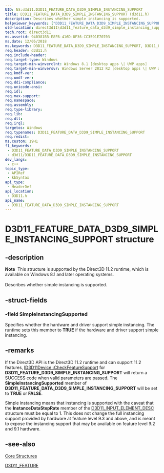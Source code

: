 ```yaml
---
UID: NS:d3d11.D3D11_FEATURE_DATA_D3D9_SIMPLE_INSTANCING_SUPPORT
title: D3D11_FEATURE_DATA_D3D9_SIMPLE_INSTANCING_SUPPORT (d3d11.h)
description: Describes whether simple instancing is supported.
helpviewer_keywords: ["D3D11_FEATURE_DATA_D3D9_SIMPLE_INSTANCING_SUPPORT","D3D11_FEATURE_DATA_D3D9_SIMPLE_INSTANCING_SUPPORT structure [Direct3D 11]","d3d11/D3D11_FEATURE_DATA_D3D9_SIMPLE_INSTANCING_SUPPORT","direct3d11.d3d11_feature_data_d3d9_simple_instancing_support"]
old-location: direct3d11\d3d11_feature_data_d3d9_simple_instancing_support.htm
tech.root: direct3d11
ms.assetid: 940381BB-E8F6-416D-8F36-CC3591E70703
ms.date: 12/05/2018
ms.keywords: D3D11_FEATURE_DATA_D3D9_SIMPLE_INSTANCING_SUPPORT, D3D11_FEATURE_DATA_D3D9_SIMPLE_INSTANCING_SUPPORT structure [Direct3D 11], d3d11/D3D11_FEATURE_DATA_D3D9_SIMPLE_INSTANCING_SUPPORT, direct3d11.d3d11_feature_data_d3d9_simple_instancing_support
req.header: d3d11.h
req.include-header: 
req.target-type: Windows
req.target-min-winverclnt: Windows 8.1 [desktop apps \| UWP apps]
req.target-min-winversvr: Windows Server 2012 R2 [desktop apps \| UWP apps]
req.kmdf-ver: 
req.umdf-ver: 
req.ddi-compliance: 
req.unicode-ansi: 
req.idl: 
req.max-support: 
req.namespace: 
req.assembly: 
req.type-library: 
req.lib: 
req.dll: 
req.irql: 
targetos: Windows
req.typenames: D3D11_FEATURE_DATA_D3D9_SIMPLE_INSTANCING_SUPPORT
req.redist: 
ms.custom: 19H1
f1_keywords:
 - D3D11_FEATURE_DATA_D3D9_SIMPLE_INSTANCING_SUPPORT
 - d3d11/D3D11_FEATURE_DATA_D3D9_SIMPLE_INSTANCING_SUPPORT
dev_langs:
 - c++
topic_type:
 - APIRef
 - kbSyntax
api_type:
 - HeaderDef
api_location:
 - D3D11.h
api_name:
 - D3D11_FEATURE_DATA_D3D9_SIMPLE_INSTANCING_SUPPORT
---
```


# D3D11_FEATURE_DATA_D3D9_SIMPLE_INSTANCING_SUPPORT structure


## -description

<div class="alert"><b>Note</b>  This structure is supported by the Direct3D 11.2 runtime, which is available on Windows 8.1 and later operating systems.
      </div><div> </div>Describes whether simple instancing is supported.

## -struct-fields

### -field SimpleInstancingSupported

Specifies whether the hardware and driver support simple instancing. The runtime sets this member to <b>TRUE</b> if  the hardware and driver support simple instancing.

## -remarks

If the Direct3D API is the Direct3D 11.2 runtime and can support 11.2 features, <a href="/windows/desktop/api/d3d11/nf-d3d11-id3d11device-checkfeaturesupport">ID3D11Device::CheckFeatureSupport</a> for <b>D3D11_FEATURE_D3D9_SIMPLE_INSTANCING_SUPPORT</b> will return a SUCCESS code when valid parameters are passed. The <b>SimpleInstancingSupported</b> member of <b>D3D11_FEATURE_DATA_D3D9_SIMPLE_INSTANCING_SUPPORT</b> will be set to <b>TRUE</b> or <b>FALSE</b>.
      

Simple instancing means that instancing is supported with the caveat that the <b>InstanceDataStepRate</b> member of the <a href="/windows/desktop/api/d3d11/ns-d3d11-d3d11_input_element_desc">D3D11_INPUT_ELEMENT_DESC</a> structure must be equal to 1. This does not change the full instancing support provided by hardware at feature level 9.3 and above, and is meant to expose the instancing support that may be available on feature level 9.2 and 9.1 hardware.

## -see-also

<a href="/windows/desktop/direct3d11/d3d11-graphics-reference-d3d11-core-structures">Core Structures</a>



<a href="/windows/desktop/api/d3d11/ne-d3d11-d3d11_feature">D3D11_FEATURE</a>